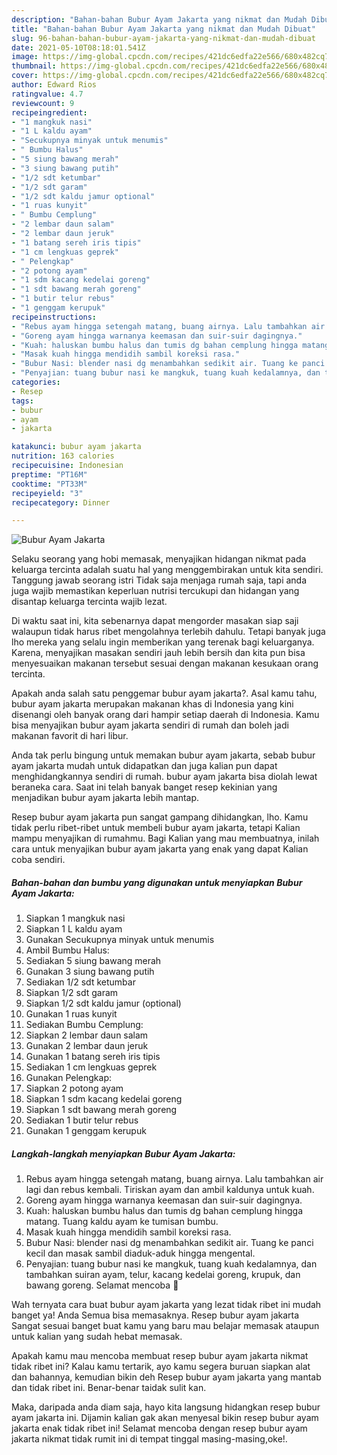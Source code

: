 ```yaml
---
description: "Bahan-bahan Bubur Ayam Jakarta yang nikmat dan Mudah Dibuat"
title: "Bahan-bahan Bubur Ayam Jakarta yang nikmat dan Mudah Dibuat"
slug: 96-bahan-bahan-bubur-ayam-jakarta-yang-nikmat-dan-mudah-dibuat
date: 2021-05-10T08:18:01.541Z
image: https://img-global.cpcdn.com/recipes/421dc6edfa22e566/680x482cq70/bubur-ayam-jakarta-foto-resep-utama.jpg
thumbnail: https://img-global.cpcdn.com/recipes/421dc6edfa22e566/680x482cq70/bubur-ayam-jakarta-foto-resep-utama.jpg
cover: https://img-global.cpcdn.com/recipes/421dc6edfa22e566/680x482cq70/bubur-ayam-jakarta-foto-resep-utama.jpg
author: Edward Rios
ratingvalue: 4.7
reviewcount: 9
recipeingredient:
- "1 mangkuk nasi"
- "1 L kaldu ayam"
- "Secukupnya minyak untuk menumis"
- " Bumbu Halus"
- "5 siung bawang merah"
- "3 siung bawang putih"
- "1/2 sdt ketumbar"
- "1/2 sdt garam"
- "1/2 sdt kaldu jamur optional"
- "1 ruas kunyit"
- " Bumbu Cemplung"
- "2 lembar daun salam"
- "2 lembar daun jeruk"
- "1 batang sereh iris tipis"
- "1 cm lengkuas geprek"
- " Pelengkap"
- "2 potong ayam"
- "1 sdm kacang kedelai goreng"
- "1 sdt bawang merah goreng"
- "1 butir telur rebus"
- "1 genggam kerupuk"
recipeinstructions:
- "Rebus ayam hingga setengah matang, buang airnya. Lalu tambahkan air lagi dan rebus kembali. Tiriskan ayam dan ambil kaldunya untuk kuah."
- "Goreng ayam hingga warnanya keemasan dan suir-suir dagingnya."
- "Kuah: haluskan bumbu halus dan tumis dg bahan cemplung hingga matang. Tuang kaldu ayam ke tumisan bumbu."
- "Masak kuah hingga mendidih sambil koreksi rasa."
- "Bubur Nasi: blender nasi dg menambahkan sedikit air. Tuang ke panci kecil dan masak sambil diaduk-aduk hingga mengental."
- "Penyajian: tuang bubur nasi ke mangkuk, tuang kuah kedalamnya, dan tambahkan suiran ayam, telur, kacang kedelai goreng, krupuk, dan bawang goreng. Selamat mencoba 🤗"
categories:
- Resep
tags:
- bubur
- ayam
- jakarta

katakunci: bubur ayam jakarta 
nutrition: 163 calories
recipecuisine: Indonesian
preptime: "PT16M"
cooktime: "PT33M"
recipeyield: "3"
recipecategory: Dinner

---
```



![Bubur Ayam Jakarta](https://img-global.cpcdn.com/recipes/421dc6edfa22e566/680x482cq70/bubur-ayam-jakarta-foto-resep-utama.jpg)

Selaku seorang yang hobi memasak, menyajikan hidangan nikmat pada keluarga tercinta adalah suatu hal yang menggembirakan untuk kita sendiri. Tanggung jawab seorang istri Tidak saja menjaga rumah saja, tapi anda juga wajib memastikan keperluan nutrisi tercukupi dan hidangan yang disantap keluarga tercinta wajib lezat.

Di waktu  saat ini, kita sebenarnya dapat mengorder masakan siap saji walaupun tidak harus ribet mengolahnya terlebih dahulu. Tetapi banyak juga lho mereka yang selalu ingin memberikan yang terenak bagi keluarganya. Karena, menyajikan masakan sendiri jauh lebih bersih dan kita pun bisa menyesuaikan makanan tersebut sesuai dengan makanan kesukaan orang tercinta. 



Apakah anda salah satu penggemar bubur ayam jakarta?. Asal kamu tahu, bubur ayam jakarta merupakan makanan khas di Indonesia yang kini disenangi oleh banyak orang dari hampir setiap daerah di Indonesia. Kamu bisa menyajikan bubur ayam jakarta sendiri di rumah dan boleh jadi makanan favorit di hari libur.

Anda tak perlu bingung untuk memakan bubur ayam jakarta, sebab bubur ayam jakarta mudah untuk didapatkan dan juga kalian pun dapat menghidangkannya sendiri di rumah. bubur ayam jakarta bisa diolah lewat beraneka cara. Saat ini telah banyak banget resep kekinian yang menjadikan bubur ayam jakarta lebih mantap.

Resep bubur ayam jakarta pun sangat gampang dihidangkan, lho. Kamu tidak perlu ribet-ribet untuk membeli bubur ayam jakarta, tetapi Kalian mampu menyajikan di rumahmu. Bagi Kalian yang mau membuatnya, inilah cara untuk menyajikan bubur ayam jakarta yang enak yang dapat Kalian coba sendiri.

<!--inarticleads1-->

##### Bahan-bahan dan bumbu yang digunakan untuk menyiapkan Bubur Ayam Jakarta:

1. Siapkan 1 mangkuk nasi
1. Siapkan 1 L kaldu ayam
1. Gunakan Secukupnya minyak untuk menumis
1. Ambil  Bumbu Halus:
1. Sediakan 5 siung bawang merah
1. Gunakan 3 siung bawang putih
1. Sediakan 1/2 sdt ketumbar
1. Siapkan 1/2 sdt garam
1. Siapkan 1/2 sdt kaldu jamur (optional)
1. Gunakan 1 ruas kunyit
1. Sediakan  Bumbu Cemplung:
1. Siapkan 2 lembar daun salam
1. Gunakan 2 lembar daun jeruk
1. Gunakan 1 batang sereh iris tipis
1. Sediakan 1 cm lengkuas geprek
1. Gunakan  Pelengkap:
1. Siapkan 2 potong ayam
1. Siapkan 1 sdm kacang kedelai goreng
1. Siapkan 1 sdt bawang merah goreng
1. Sediakan 1 butir telur rebus
1. Gunakan 1 genggam kerupuk




<!--inarticleads2-->

##### Langkah-langkah menyiapkan Bubur Ayam Jakarta:

1. Rebus ayam hingga setengah matang, buang airnya. Lalu tambahkan air lagi dan rebus kembali. Tiriskan ayam dan ambil kaldunya untuk kuah.
1. Goreng ayam hingga warnanya keemasan dan suir-suir dagingnya.
1. Kuah: haluskan bumbu halus dan tumis dg bahan cemplung hingga matang. Tuang kaldu ayam ke tumisan bumbu.
1. Masak kuah hingga mendidih sambil koreksi rasa.
1. Bubur Nasi: blender nasi dg menambahkan sedikit air. Tuang ke panci kecil dan masak sambil diaduk-aduk hingga mengental.
1. Penyajian: tuang bubur nasi ke mangkuk, tuang kuah kedalamnya, dan tambahkan suiran ayam, telur, kacang kedelai goreng, krupuk, dan bawang goreng. Selamat mencoba 🤗




Wah ternyata cara buat bubur ayam jakarta yang lezat tidak ribet ini mudah banget ya! Anda Semua bisa memasaknya. Resep bubur ayam jakarta Sangat sesuai banget buat kamu yang baru mau belajar memasak ataupun untuk kalian yang sudah hebat memasak.

Apakah kamu mau mencoba membuat resep bubur ayam jakarta nikmat tidak ribet ini? Kalau kamu tertarik, ayo kamu segera buruan siapkan alat dan bahannya, kemudian bikin deh Resep bubur ayam jakarta yang mantab dan tidak ribet ini. Benar-benar taidak sulit kan. 

Maka, daripada anda diam saja, hayo kita langsung hidangkan resep bubur ayam jakarta ini. Dijamin kalian gak akan menyesal bikin resep bubur ayam jakarta enak tidak ribet ini! Selamat mencoba dengan resep bubur ayam jakarta nikmat tidak rumit ini di tempat tinggal masing-masing,oke!.

